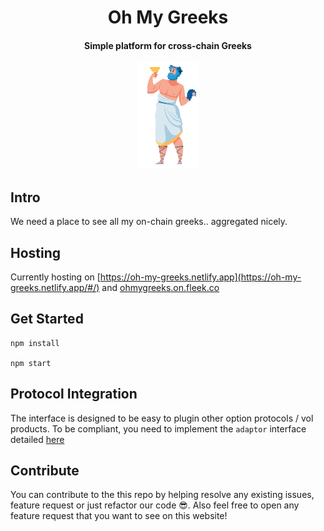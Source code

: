 <div align="center">
  <h1 align="center"> Oh My Greeks </h1>
  <h4 align="center"> Simple platform for cross-chain Greeks</h4>
  <p align="center">
    <!-- badge goes here -->
  </p>

<p align='center'>
    <img width="100" src="./src/imgs/greeks/dionysus.png"/>
</p>  
</div>

</p>

## Intro

We need a place to see all my on-chain greeks.. aggregated nicely.

## Hosting

Currently hosting on [https://oh-my-greeks.netlify.app](https://oh-my-greeks.netlify.app/#/) and [ohmygreeks.on.fleek.co](ohmygreeks.on.fleek.co)

## Get Started

```shell
npm install 

npm start
```

## Protocol Integration

The interface is designed to be easy to plugin other option protocols / vol products. To be compliant, you need to implement the `adaptor` interface detailed [here](./src/adaptors/interface.ts)

## Contribute

You can contribute to the this repo by helping resolve any existing issues, feature request or just refactor our code 😎.
Also feel free to open any feature request that you want to see on this website!
